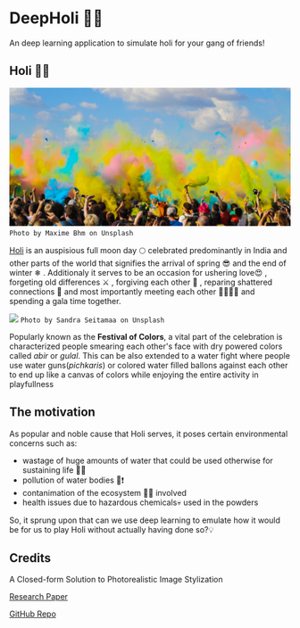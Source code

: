 # DeepHoli 🎨💦
An deep learning application to simulate holi for your gang of friends!

## **Holi** 🎊💃

![](https://github.com/smaranjitghose/DeepHoli/blob/master/images/holi_1.jpg)
```Photo by Maxime Bhm on Unsplash```


[Holi](https://en.wikipedia.org/wiki/Holi) is an auspisious full moon day 🌕 celebrated predominantly in India and other parts of the world that signifies the arrival of spring 😎 and the end of winter ❄ . Additionaly it serves to be an occasion for ushering love😍 , forgeting old differences ⚔ , forgiving each other 🙏 , reparing shattered connections 🔨 and most importantly meeting each other 🙋‍♀️🙋‍♂️ and spending a gala time together.

![](https://github.com/smaranjitghose/DeepHoli/blob/master/images/holi_2.jpg)
```Photo by Sandra Seitamaa on Unsplash```


Popularly known as the __Festival of Colors__, a vital part of the celebration is characterized people smearing each other's face with dry powered colors called _abir_ or _gulal_. This can be also extended to a water fight where people use water guns(_pichkaris_) or colored water filled ballons against each other to end up like a canvas of colors while enjoying the entire activity in playfullness

## The motivation 

As popular and noble cause that Holi serves, it poses certain environmental concerns such as:
- wastage of huge amounts of water that could be used otherwise for sustaining life 🚫😒
- pollution of water bodies 🌊❗
- contanimation of the ecosystem 🦌🌼 involved 
- health issues due to hazardous chemicals💀 used in the powders 

So, it sprung upon that can we use deep learning to emulate how it would be for us to play Holi without actually having done so?💡



## Credits

A Closed-form Solution to Photorealistic Image Stylization

[Research Paper](https://eccv2018.org/openaccess/content_ECCV_2018/papers/Yijun_Li_A_Closed-form_Solution_ECCV_2018_paper.pdf) 

[GitHub Repo](https://github.com/NVIDIA/FastPhotoStyle)
